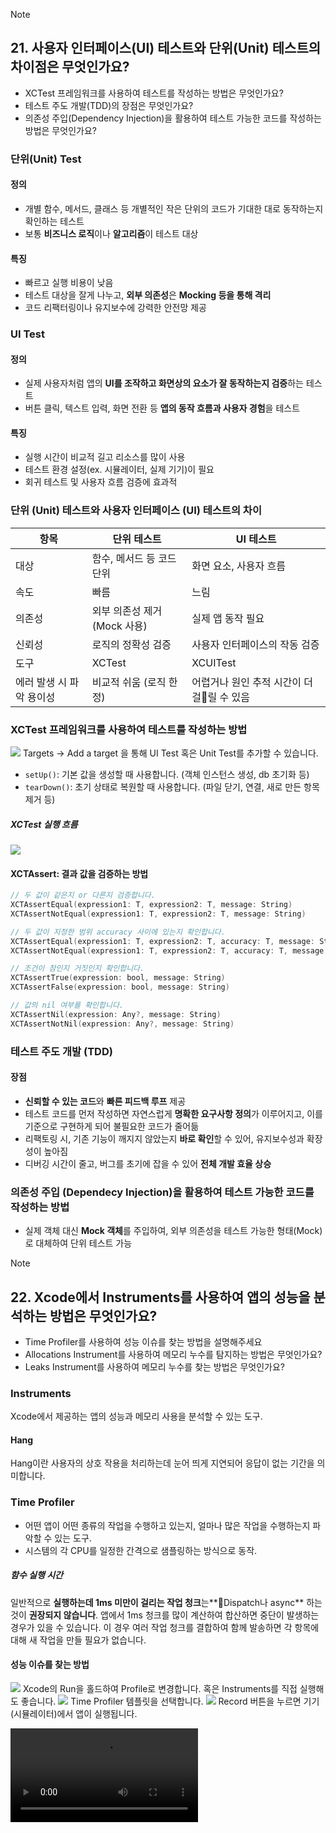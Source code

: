 > [!note]
> ## 21. 사용자 인터페이스(UI) 테스트와 단위(Unit) 테스트의 차이점은 무엇인가요?
> - XCTest 프레임워크를 사용하여 테스트를 작성하는 방법은 무엇인가요?
> - 테스트 주도 개발(TDD)의 장점은 무엇인가요?
> - 의존성 주입(Dependency Injection)을 활용하여 테스트 가능한 코드를 작성하는 방법은 무엇인가요?
### 단위(Unit) Test
#### 정의
- 개별 함수, 메서드, 클래스 등 개별적인 작은 단위의 코드가 기대한 대로 동작하는지 확인하는 테스트
- 보통 **비즈니스 로직**이나 **알고리즘**이 테스트 대상
#### 특징
- 빠르고 실행 비용이 낮음
- 테스트 대상을 잘게 나누고, **외부 의존성**은 **Mocking 등을 통해 격리**
- 코드 리팩터링이나 유지보수에 강력한 안전망 제공
### UI Test
#### 정의
- 실제 사용자처럼 앱의 **UI를 조작하고 화면상의 요소가 잘 동작하는지 검증**하는 테스트
- 버튼 클릭, 텍스트 입력, 화면 전환 등 **앱의 동작 흐름과 사용자 경험**을 테스트
#### 특징
- 실행 시간이 비교적 길고 리소스를 많이 사용
- 테스트 환경 설정(ex. 시뮬레이터, 실제 기기)이 필요
- 회귀 테스트 및 사용자 흐름 검증에 효과적
### 단위 (Unit) 테스트와 사용자 인터페이스 (UI) 테스트의 차이
| 항목             | 단위 테스트             | UI 테스트                    |
| -------------- | ------------------ | ------------------------- |
| 대상             | 함수, 메서드 등 코드 단위    | 화면 요소, 사용자 흐름             |
| 속도             | 빠름                 | 느림                        |
| 의존성            | 외부 의존성 제거(Mock 사용) | 실제 앱 동작 필요                |
| 신뢰성            | 로직의 정확성 검증         | 사용자 인터페이스의 작동 검증          |
| 도구             | XCTest             | XCUITest                  |
| 에러 발생 시 파악 용이성 | 비교적 쉬움 (로직 한정)     | 어렵거나 원인 추적 시간이 더 걸릴 수 있음 |
### XCTest 프레임워크를 사용하여 테스트를 작성하는 방법
![](https://i.imgur.com/oVF7vZf.png)
Targets -> Add a target 을 통해 UI Test 혹은 Unit Test를 추가할 수 있습니다.

- `setUp()`: 기본 값을 생성할 때 사용합니다. (객체 인스턴스 생성, db 초기화 등)
- `tearDown()`: 초기 상태로 복원할 때 사용합니다. (파일 닫기, 연결, 새로 만든 항목 제거 등)

##### XCTest 실행 흐름
![](https://i.imgur.com/qdnqGCX.png)
#### XCTAssert: 결과 값을 검증하는 방법
```swift
// 두 값이 같은지 or 다른지 검증합니다.
XCTAssertEqual(expression1: T, expression2: T, message: String)
XCTAssertNotEqual(expression1: T, expression2: T, message: String)

// 두 값이 지정한 범위 accuracy 사이에 있는지 확인합니다.
XCTAssertEqual(expression1: T, expression2: T, accuracy: T, message: String)
XCTAssertNotEqual(expression1: T, expression2: T, accuracy: T, message: String)

// 조건이 참인지 거짓인지 확인합니다.
XCTAssertTrue(expression: bool, message: String)
XCTAssertFalse(expression: bool, message: String)

// 값의 nil 여부를 확인합니다.
XCTAssertNil(expression: Any?, message: String)
XCTAssertNotNil(expression: Any?, message: String)
```
### 테스트 주도 개발 (TDD)
#### 장점
- **신뢰할 수 있는 코드**와 **빠른 피드백 루프** 제공
- 테스트 코드를 먼저 작성하면 자연스럽게 **명확한 요구사항 정의**가 이루어지고, 이를 기준으로 구현하게 되어 불필요한 코드가 줄어듦
- 리팩토링 시, 기존 기능이 깨지지 않았는지 **바로 확인**할 수 있어, 유지보수성과 확장성이 높아짐
- 디버깅 시간이 줄고, 버그를 초기에 잡을 수 있어 **전체 개발 효율 상승**
### 의존성 주입 (Dependecy Injection)을 활용하여 테스트 가능한 코드를 작성하는 방법
- 실제 객체 대신 **Mock 객체**를 주입하여, 외부 의존성을 테스트 가능한 형태(Mock)로 대체하여 단위 테스트 가능

> [!note]
> ## 22. Xcode에서 Instruments를 사용하여 앱의 성능을 분석하는 방법은 무엇인가요?
> - Time Profiler를 사용하여 성능 이슈를 찾는 방법을 설명해주세요
> - Allocations Instrument를 사용하여 메모리 누수를 탐지하는 방법은 무엇인가요?
> - Leaks Instrument를 사용하여 메모리 누수를 찾는 방법은 무엇인가요?
### Instruments
Xcode에서 제공하는 앱의 성능과 메모리 사용을 분석할 수 있는 도구.
#### Hang
Hang이란 사용자의 상호 작용을 처리하는데 눈어 띄게 지연되어 응답이 없는 기간을 의미합니다.
### Time Profiler
- 어떤 앱이 어떤 종류의 작업을 수행하고 있는지, 얼마나 많은 작업을 수행하는지 파악할 수 있는 도구.
- 시스템의 각 CPU를 일정한 간격으로 샘플링하는 방식으로 동작.
##### 함수 실행 시간
일반적으로 **실행하는데 1ms 미만이 걸리는 작업 청크**는**Dispatch나 async** 하는 것이 **권장되지 않습니다**. 앱에서 1ms 청크를 많이 계산하여 합산하면 중단이 발생하는 경우가 있을 수 있습니다. 이 경우 여러 작업 청크를 결합하여 함께 발송하면 각 항목에 대해 새 작업을 만들 필요가 없습니다.
#### 성능 이슈를 찾는 방법
![](https://i.imgur.com/1j41Zdr.png)
Xcode의 Run을 홀드하여 Profile로 변경합니다. 혹은 Instruments를 직접 실행해도 좋습니다.
![](https://i.imgur.com/8DvZifB.png)
Time Profiler 템플릿을 선택합니다.
![](https://i.imgur.com/05yIBBE.png)
Record 버튼을 누르면 기기(시뮬레이터)에서 앱이 실행됩니다.

<video controls src="https://docs-assets.developer.apple.com/published/df4386fda9ca839c15d4580e3936789d/02-02-start-recording.mp4" />

<video controls src="https://docs-assets.developer.apple.com/published/bcbc9eb4e9ab7e7bb61be74530f6684a/02-02-hang-recording.mp4" />
이런 식으로 Hang 이걸리는 부분을 찾을 수 있습니다.
![](https://i.imgur.com/r0siQ8a.png)
가장 무거운 스택 추적의 일부 함수 이름은 기본 텍스트 색상으로 표시되는 반면 다른 함수 이름은 회색으로 표시됩니다.
원본 코드에 대한 정보가 Instruments에 있다면 색상으로 표시됩니다. (개발자가 작성한 코드)

<video controls src="https://docs-assets.developer.apple.com/published/1d519114f76521ee2b0b972ef56c068a/03-02-select-heaviest-stack-trace-row.mp4" />
스크롤을 통해 함수 호출 또는 심볼을 찾아서 해당 부분에 의해 Hang이 유발됨을 알 수 있습니다.

<video controls src="https://docs-assets.developer.apple.com/published/7dad22b6dfd6131e38458e6569390e0d/05-01-drag-view-body-instrument-to-document.mp4" />
SwiftUI의 View와 관련된 경우 Instrument를 추가하여 확인 가능합니다.

<video controls src="https://docs-assets.developer.apple.com/published/0de616cbf5dae12e69bbb11d8db889b9/05-01-expand-thumbnail-body-duration-in-summary.mp4" />
[Apple - Instruments Tutorials](https://developer.apple.com/tutorials/instruments/ensuring-work-executes-in-a-background-thread)
### Allocations Instrument
- 앱이 생성하고 사용하는 객체의 수, 크기, 생명 주기를 분석하는 데 사용
![](https://i.imgur.com/Esxqc7d.png)
Instruments 실행 후 Allocations template을 선택합니다.

### Leaks Instrument
- Retain cycle, 강한 참조로 인해 메모리에서 해제되지 않는 객체를 탐지
![](https://i.imgur.com/vyP9IJ9.png)
Instruments 실행 후 Lecks template을 선택합니다.
![](https://i.imgur.com/ssNvGGe.png)
[출처](https://ios-development.tistory.com/604)
memory leak이 발생하는 경우 빨간색 x표시가 보입니다.

> [!note]
> ## 23. Swift의 제네릭(Generic)에 대해 설명해주세요.
> - 제네릭을 사용하는 이유는 무엇인가요?
> - 제네릭 타입 파라미터와 제약 조건을 설정하는 방법은 무엇인가요?
> - 제네릭을 사용할 때의 장점과 주의할 점은 무엇인가요?
### 제네릭 Generic
- 타입에 의존하지 않는 범용 코드를 작성할 때 사용
- 제네릭을 사용해 중복을 피하고, 코드를 유연하게 작성할 수 있다.
- Swift의 강력한 특징 중 하나

만약 두 `Int` 값을 바꾸는 `swapTwoInts(_:_:)`라는 함수를 구현해야 한다고 하면 다음과 같이 구현할 수 있습니다.
```swift
func swapTwoInts(_ a: inout Int, _ b: inout Int) {
	let temporaryA = a
	a = b
	b = temporaryA
}
```
이 때, 다른 자료형에도 동일하게 값을 바꾸는 함수가 필요하다고 할 때, 제네릭을 사용하지 않는다면 `swapTwoDouble(_:_:)`, `swapTwoString(_:_:)` 등의 `타입만 다르고 동작은 동일한` 함수를 따로 만들어주어야 합니다.

이때 사용할 수 있는것이 제네릭입니다.
```swift
func swapTwoValues<T>(_ a: inout T, _ b: inout T) {
	let temporaryA = a
	a = b
	b = temporaryA
}
```
### 제네릭 타입 파라미터 & 제약 조건
#### 타입 파라미터
위 예시의 `T`를 `Type Parameter` 라고 합니다.
T라는 새로운 형식이 생성되는 것이 아닌, 실제 함수가 호출될 때 해당 매개변수의 타입으로 대체되는 **Placeholder** 입니다.
#### 타입 파라미터 이름 규칙
타입 파라미터는 제네릭 타입 간의 관계나 함수 간의 관계를 나타내기 위해 `Dictonary<Key, Value>`, `Array<Element>` 처럼 설명이 포함된 이름을 작성할 수 있습니다.
그러나 의미있는 관계가 없을 때에는 위 예시처럼 `T`, `U`, `V` 와 같은 단일 문자를 사용하여 이름을 지정하는 것이 일반적입니다.

타입 파라미터 이름으로는 **대문자 카멜 케이스(Upper Camel Case)** 를 사용하여, 값이 아닌 타입에 대한 지시자라는 것을 나타냅니다.
#### 타입 제약 (Type Constraints)
타입 파라미터가 특정 클래스를 상속하거나 특정 프로토콜 또는 프로토콜 구성을 준수해야 함을 지정해야 합니다.
즉, 제네릭 함수와 타입을 사용할 때, 특정 클래스의 하위 클래스나, 특정 프로토콜을 준수하는 타입만 받을 수 있도록 제약을 둘 수 있습니다.
```swift
func isSameValues<T>(_ a: T, _ b: T) -> Bool {
	return a == b  // Binary operator '==' can not be applied to two 'T' oerands
}
```
`==` 연산자는 a와 b의 타입이 Equatable 프로토콜을 준수할 때만 사용이 가능
지금은 a, b가 Equatable을 준수하지 않을 수 있기 때문에 컴파일 에러가 발생합니다.
따라서 다음과 같이 제네릭 타입에 제약을 둘 수 있습니다.
```swift
func isSameValues<T: Equatable>(_ a: T, _ b: T) -> Bool {
	return a == b
}
```
#### 제네릭 타입 확장 (Extending a Generic Type)
만약 제네릭 타입인 Stack이 다음과 같이 있다고 하자.
```swift
struct Stack<Element> {
    var items: [Element] = []
    mutating func push(_ item: Element) {
        items.append(item)
    }
    mutating func pop() -> Element {
        return items.removeLast()
    }
}
```
이때 스택의 가장 상단 항목을 반환하는 `topItem`이라는 읽기 전용 계산 프로퍼티를 추가하고 싶다면 다음과 같이 구현할 수 있습니다.
```swift
extension Stack {
	var topItem: Element? {
		return items.isEmpty ? nil : items[items.count - 1]
	}
}
```
#### where 절이 있는 제네릭 확장
위 예제의 Stack의 Element가 Equatable을 채택할 때, 특정 값이 `topItem`인지 판단하는 함수가 필요하다고 해보자.
```swift
extension Stack where Element: Equatable {
    func isTop(_ item: Element) -> Bool {
        guard let topItem = items.last else {
            return false
        }
        return topItem == item
    }
}
```
위 코드는 Element가 Equatable을 채택한 경우 isTop 함수를 통해 해당 원소가 top인지 여부를 판단할 수 있게 됩니다.
Element가 Equatable을 채택하지 않은 스택에서 `isTop` 함수를 호출하려고 하면 에러가 발생합니다.
```swift
struct NotEquatable { }
var notEquatableStack = Stack<NotEquatable>()
let notEquatableValue = NotEquatable()
notEquatableStack.push(notEquatableValue)
notEquatableStack.isTop(notEquatableValue)  // Error
```
#### 제네릭 함수와 오버로딩
특정 타입일 경우 제네릭이 아닌 다른 함수로 구현하고 싶으면 제네릭 함수를 **오버로딩**하면 됩니다.
이 경우 타입이 지정된 함수가 제네릭 함수보다 우선순위가 높아서 타입이 오버로딩된 함수가 실행이 됩니다.
```swift
func swapValues<T>(_ a: inout T, _ b: inout T) {
    print("generic func")
    let tempA = a
    a = b
    b = tempA
}
 
func swapValues(_ a: inout Int, _ b: inout Int) {
    print("specialized func")
    let tempA = a
    a = b
    b = tempA
}

var a = 1
var b = 2
swapValues(&a, &b)          //"specialized func"
 
var c = "Hi"
var d = "Sodeul!"
swapValues(&c, &d)          //"generic func"
```
### 제네릭의 장점과 주의할 점
#### 제네릭 장점
1. 코드 재사용성 증가
	- 같은 기능을 여러 타입에 대해 중복 작성하지 않고, **하나의 제네릭 함수나 타입으로 재사용 가능**
2. 타입 안정성 확보
	- 제네릭을 사용하면 타입 정보를 컴파일 타입에 알 수 있어서, **런타임 타입 오류를 방지할 수 있음**
3. 추상화 수준 향상
	- 특정 프로토콜을 채택한 타입들만 허용하는 방식으로 **의미 있는 타입 제약을 걸 수 있음**
#### 주의할 점
1. 가독성 저하
	- 타입 매개변수가 많아지거나 복잡한 제약이 들어가는 **지나친 추상화는 오히려 가독성이 떨어지고 유지보수가 어려워질 수 있음** 
2. 제약 없는 제네릭은 타입 안정성의 이점을 잃을 수 있음
```swift
func printType<T>(_ value: T) {
	print(value)
}
// 어떤 타입이든 허용되지만, 의미 있는 제약이나 행동 정의가 없음
```
3. 프로토콜에서 제네릭을 사용하고 싶다면 **associatedtype**을 사용해야 함
```swift
protocol Stack {
	associatedtype value
	associatedtype equatableValue: Equatable // 제약도 줄 수 있다.
	
	func push(_ value: value)
	func pop() -> value?
	func top<T: Equatable>() -> T? // 메서드를 선언할 때는 제네릭 사용 가능
}

struct MyStack: Stack {
	typealias value = Int
	typealias equatableValue = Int
	
	func push(_ value: value) {...}
	func pop() -> value? {...}
}

struct MyStack2: Stack {
	func push(_ value: Int) {...}  // typealias 없이도 추론이 가능하면 생략 가능
	...
}
```
4. 디버깅과 에러 메시지가 복잡해질 수 있음
	- 제네릭이 깊어질수록 컴파일 에러 메시지가 어려워짐 -> 명확한 타입 추론이 어렵다면 명시적인 타입 사용이 도움됨
> [!note]
> ## 24. Swift의 클로저와 함수의 차이점은 무엇인가요?
> - 클로저가 일급 객체(First-Class Citizen)인 이유는 무엇인가요?
> - 함수형 프로그래밍 패러다임에서 클로저가 어떻게 활용되나요?

> [!note]
> ## 25. 동시성 프로그래밍에서 동기(Synchronous)와 비동기(Asynchronous)의 차이점은 무엇인가요?
> - iOS에서 비동기 작업을 처리하는 방법은 무엇인가요?
> - 세마포어(Semaphore)와 뮤텍스(Mutex)의 차이점은 무엇인가요?

